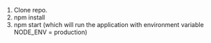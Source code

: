 1. Clone repo.
2. npm install
3. npm start (which will run the application with environment variable NODE_ENV = production)